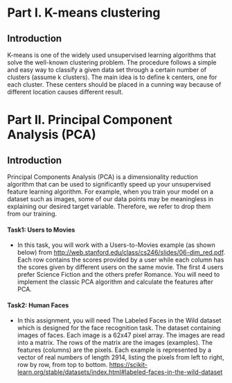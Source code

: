 # Part I. K-means clustering
## Introduction
K-means is one of the widely used unsupervised learning algorithms that solve the
well-known clustering problem. The procedure follows a simple and easy way to classify a
given data set through a certain number of clusters (assume k clusters). The main idea is to
define k centers, one for each cluster. These centers should be placed in a cunning way
because of different location causes different result.

# Part II. Principal Component Analysis (PCA)
## Introduction
Principal Components Analysis (PCA) is a dimensionality reduction algorithm that can be used
to significantly speed up your unsupervised feature learning algorithm. For example, when you
train your model on a dataset such as images, some of our data points may be meaningless in
explaining our desired target variable. Therefore, we refer to drop them from our training.

#### Task1: Users to Movies
- In this task, you will work with a Users-to-Movies example (as shown below) from
http://web.stanford.edu/class/cs246/slides/06-dim_red.pdf. Each row contains the scores
provided by a user while each column has the scores given by different users on the same
movie. The first 4 users prefer Science Fiction and the others prefer Romance. You will need
to implement the classic PCA algorithm and calculate the features after PCA.

#### Task2: Human Faces
- In this assignment, you will need The Labeled Faces in the Wild dataset which is designed
for the face recognition task. The dataset containing images of faces. Each image is a 62x47
pixel array. The images are read into a matrix. The rows of the matrix are the images
(examples). The features (columns) are the pixels. Each example is represented by a vector
of real numbers of length 2914, listing the pixels from left to right, row by row, from top to
bottom.
https://scikit-learn.org/stable/datasets/index.html#labeled-faces-in-the-wild-dataset
